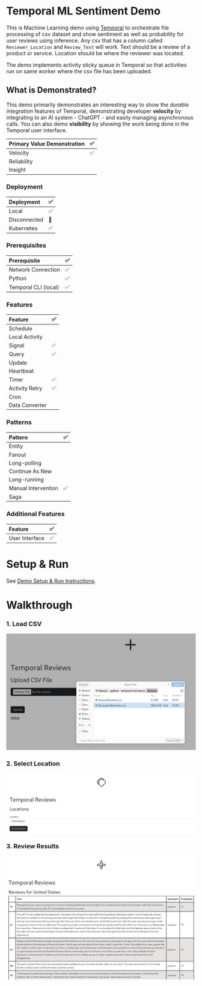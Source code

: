 # Temporal ML Sentiment Demo
This is Machine Learning demo using [Temporal](temporal.io) to orchestrate file processing of csv dataset and show sentiment as well as probability for user reviews using inference. Any csv that has a column called ```Reviewer_Location``` and ```Review_Text``` will work. Text should be a review of a product or service. Location should be where the reviewer was located.

The demo implements activity sticky queue in Temporal so that activities run on same worker where the csv file has been uploaded.
## What is Demonstrated?
This demo primarily demonstrates an interesting way to show the _durable integration_ features of Temporal, demonstrating developer **velocity** by integrating to an AI system - ChatGPT - and easily managing asynchronous calls.
You can also demo **visibility** by showing the work being done in the Temporal user interface.


| Primary Value Demonstration | ✅ |
|:-------------------|---|
| Velocity          | ✅ |
| Reliability       |   |
| Insight           |   |

### Deployment
| Deployment          | ✅ |
|:-------------------|---|
| Local              | ✅ |
| Disconnected       | 🚫 |
| Kubernetes         | ✅ |

### Prerequisites
| Prerequisite       | ✅ |
|:-------------------|---|
| Network Connection | ✅ |
| Python             | ✅|
| Temporal CLI (local)| ✅ |

### Features
| Feature            | ✅ | 
|:-------------------|---|
| Schedule       |   |
| Local Activity |   |
| Signal         | ✅ |
| Query          | ✅ |
| Update         |   |
| Heartbeat      |   |
| Timer          | ✅ |
| Activity Retry | ✅ |
| Cron           |   |   
| Data Converter |   |

### Patterns
| Pattern            | ✅ |
|:-------------------|---|
| Entity              |   |
| Fanout              |   |
| Long-polling        |   |
| Continue As New     |   |
| Long-running        |   |
| Manual Intervention | ✅ |
| Saga                |   |

### Additional Features
| Feature            | ✅ |
|:-------------------|---|
| User Interface   | ✅ |

# Setup & Run
See [Demo Setup & Run Instructions](./how-to-run.md).



# Walkthrough
### 1. Load CSV
![Load CSV](/static/csv.png)
### 2. Select Location
![Select Location](/static/location.png)
### 3. Review Results
![View Sentiment and Probability](/static/table.png)
